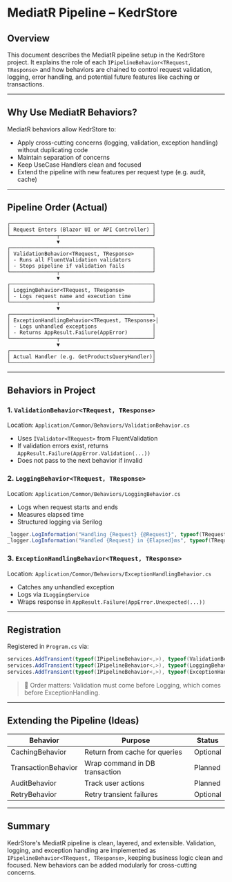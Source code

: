 # MediatR Pipeline – KedrStore

## Overview

This document describes the MediatR pipeline setup in the KedrStore project. It explains the role of each `IPipelineBehavior<TRequest, TResponse>` and how behaviors are chained to control request validation, logging, error handling, and potential future features like caching or transactions.

---

## Why Use MediatR Behaviors?

MediatR behaviors allow KedrStore to:

- Apply cross-cutting concerns (logging, validation, exception handling) without duplicating code
- Maintain separation of concerns
- Keep UseCase Handlers clean and focused
- Extend the pipeline with new features per request type (e.g. audit, cache)

---

## Pipeline Order (Actual)

```text
┌──────────────────────────────────────────────┐
│ Request Enters (Blazor UI or API Controller) │
└───────────────┬──────────────────────────────┘
                ▼
┌──────────────────────────────────────────────┐
│ ValidationBehavior<TRequest, TResponse>      │
│ - Runs all FluentValidation validators       │
│ - Stops pipeline if validation fails         │
└───────────────┬──────────────────────────────┘
                ▼
┌──────────────────────────────────────────────┐
│ LoggingBehavior<TRequest, TResponse>         │
│ - Logs request name and execution time       │
└───────────────┬──────────────────────────────┘
                ▼
┌──────────────────────────────────────────────┐
│ ExceptionHandlingBehavior<TRequest, TResponse>│
│ - Logs unhandled exceptions                  │
│ - Returns AppResult.Failure(AppError)        │
└───────────────┬──────────────────────────────┘
                ▼
┌──────────────────────────────────────────────┐
│ Actual Handler (e.g. GetProductsQueryHandler)│
└──────────────────────────────────────────────┘
```

---

## Behaviors in Project

### 1. `ValidationBehavior<TRequest, TResponse>`
Location: `Application/Common/Behaviors/ValidationBehavior.cs`

- Uses `IValidator<TRequest>` from FluentValidation
- If validation errors exist, returns `AppResult.Failure(AppError.Validation(...))`
- Does not pass to the next behavior if invalid

### 2. `LoggingBehavior<TRequest, TResponse>`
Location: `Application/Common/Behaviors/LoggingBehavior.cs`

- Logs when request starts and ends
- Measures elapsed time
- Structured logging via Serilog

```csharp
_logger.LogInformation("Handling {Request} {@Request}", typeof(TRequest).Name, request);
_logger.LogInformation("Handled {Request} in {Elapsed}ms", typeof(TRequest).Name, stopwatch.ElapsedMilliseconds);
```

### 3. `ExceptionHandlingBehavior<TRequest, TResponse>`
Location: `Application/Common/Behaviors/ExceptionHandlingBehavior.cs`

- Catches any unhandled exception
- Logs via `ILoggingService`
- Wraps response in `AppResult.Failure(AppError.Unexpected(...))`

---

## Registration

Registered in `Program.cs` via:

```csharp
services.AddTransient(typeof(IPipelineBehavior<,>), typeof(ValidationBehavior<,>));
services.AddTransient(typeof(IPipelineBehavior<,>), typeof(LoggingBehavior<,>));
services.AddTransient(typeof(IPipelineBehavior<,>), typeof(ExceptionHandlingBehavior<,>));
```

> 📌 Order matters: Validation must come before Logging, which comes before ExceptionHandling.

---

## Extending the Pipeline (Ideas)

| Behavior              | Purpose                        | Status    |
|-----------------------|--------------------------------|-----------|
| CachingBehavior       | Return from cache for queries  | Optional  |
| TransactionBehavior   | Wrap command in DB transaction | Planned   |
| AuditBehavior         | Track user actions             | Planned   |
| RetryBehavior         | Retry transient failures       | Optional  |

---

## Summary

KedrStore's MediatR pipeline is clean, layered, and extensible. Validation, logging, and exception handling are implemented as `IPipelineBehavior<TRequest, TResponse>`, keeping business logic clean and focused. New behaviors can be added modularly for cross-cutting concerns.


